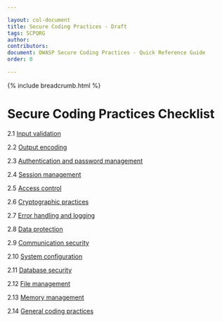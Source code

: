 ```yaml
---

layout: col-document
title: Secure Coding Practices - Draft
tags: SCPQRG
author:
contributors:
document: OWASP Secure Coding Practices - Quick Reference Guide
order: 0

---
```


{% include breadcrumb.html %}
# Secure Coding Practices Checklist

2.1 [Input validation](05-checklist#input-validation)

2.2 [Output encoding](05-checklist#output-encoding)

2.3 [Authentication and password management](05-checklist#authentication-and-password-management)

2.4 [Session management](05-checklist#session-management)

2.5 [Access control](05-checklist#access-control)

2.6 [Cryptographic practices](05-checklist#cryptographic-practices)

2.7 [Error handling and logging](05-checklist#error-handling-and-logging)

2.8 [Data protection](05-checklist#data-protection)

2.9 [Communication security](05-checklist#communication-security)

2.10 [System configuration](05-checklist#system-configuration)

2.11 [Database security](05-checklist#database-security)

2.12 [File management](05-checklist#file-management)

2.13 [Memory management](05-checklist#memory-management)

2.14 [General coding practices](05-checklist#general-coding-practices)
